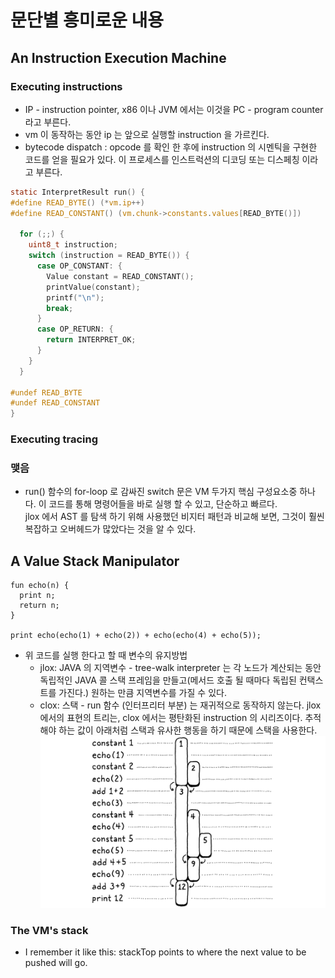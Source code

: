 

# 문단별 흥미로운 내용

## An Instruction Execution Machine
### Executing instructions
- IP - instruction pointer, x86 이나 JVM 에서는 이것을 PC - program counter 라고 부른다.
- vm 이 동작하는 동안 ip 는 앞으로 실행할 instruction 을 가르킨다.
- bytecode dispatch : opcode 를 확인 한 후에 instruction 의 시멘틱을 구현한 코드를 얻을 필요가 있다. 이 프로세스를 인스트럭션의 디코딩 또는 디스페칭 이라고 부른다.
```c
static InterpretResult run() {
#define READ_BYTE() (*vm.ip++)
#define READ_CONSTANT() (vm.chunk->constants.values[READ_BYTE()])

  for (;;) {
    uint8_t instruction;
    switch (instruction = READ_BYTE()) {
      case OP_CONSTANT: {
        Value constant = READ_CONSTANT();
        printValue(constant);
        printf("\n");
        break;
      }
      case OP_RETURN: {
        return INTERPRET_OK;
      }
    }
  }

#undef READ_BYTE
#undef READ_CONSTANT
}
```
### Executing tracing
### 맺음
- run() 함수의 for-loop 로 감싸진 switch 문은 VM 두가지 핵심 구성요소중 하나다. 이 코드를 통해 명령어들을 바로 실행 할 수 있고, 단순하고 빠르다.  
jlox 에서 AST 를 탐색 하기 위해 사용했던 비지터 패턴과 비교해 보면, 그것이 훨씬 복잡하고 오버헤드가 많았다는 것을 알 수 있다.

## A Value Stack Manipulator
```
fun echo(n) {
  print n;
  return n;
}

print echo(echo(1) + echo(2)) + echo(echo(4) + echo(5));
```
- 위 코드를 실행 한다고 할 때 변수의 유지방법
  - jlox: JAVA 의 지역변수 - tree-walk interpreter 는 각 노드가 계산되는 동안 독립적인 JAVA 콜 스택 프레임을 만들고(메서드 호출 될 때마다 독립된 컨택스트를 가진다.) 원하는 만큼 지역변수를 가질 수 있다.
  - clox: 스택 - run 함수 (인터프리터 부분) 는 재귀적으로 동작하지 않는다. jlox 에서의 표현의 트리는, clox 에서는 평탄화된 instruction 의 시리즈이다. 추적해야 하는 값이 아래처럼 스택과 유사한 행동을 하기 때문에 스택을 사용한다.  
![bars-stacked](bars-stacked.png)

### The VM's stack
- I remember it like this: stackTop points to where the next value to be pushed will go.